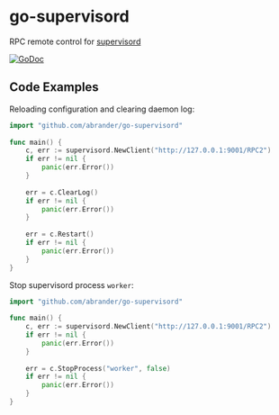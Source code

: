 # go-supervisord
RPC remote control for [supervisord](http://supervisord.org/)

[![GoDoc][1]][2]

[1]: https://godoc.org/github.com/abrander/go-supervisord?status.svg
[2]: https://godoc.org/github.com/abrander/go-supervisord

Code Examples
-------------

Reloading configuration and clearing daemon log:
```go
import "github.com/abrander/go-supervisord"
  
func main() {
	c, err := supervisord.NewClient("http://127.0.0.1:9001/RPC2")
	if err != nil {
		panic(err.Error())
	}
	
	err = c.ClearLog()
	if err != nil {
		panic(err.Error())
	}
	
	err = c.Restart()
	if err != nil {
		panic(err.Error())
	}
}
```

Stop supervisord process `worker`:
```go
import "github.com/abrander/go-supervisord"
  
func main() {
	c, err := supervisord.NewClient("http://127.0.0.1:9001/RPC2")
	if err != nil {
		panic(err.Error())
	}
	
	err = c.StopProcess("worker", false)
	if err != nil {
		panic(err.Error())
	}
}
```
